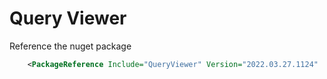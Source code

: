 # Query Viewer

Reference the nuget package 

```xml
    <PackageReference Include="QueryViewer" Version="2022.03.27.1124"  PrivateAssets="all" OutputItemType="Analyzer" ReferenceOutputAssembly="false" />
```


